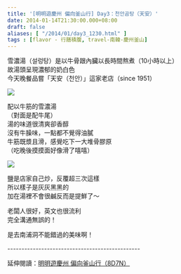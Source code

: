 ```yaml
---
title: '[明明遊慶州 偏向釜山行] Day3：천안곰탕（天安）'
date: 2014-01-14T21:30:00.000+08:00
draft: false
aliases: [ "/2014/01/day3_1230.html" ]
tags : [flavor - 行膳積腹, travel-南韓-慶州釜山]
---
```


雪濃湯（설렁탕）是以牛骨跟內臟以長時間熬煮（10小時以上）  
故湯頭呈現濃郁的奶白色  
今天晚餐品嘗「天安（천안）」這家老店（since 1951）  

![](/images/busanjj3e.jpg)

配以牛筋的雪濃湯  
（對面是配牛尾）  
湯的味道很清爽卻香醇  
沒有牛臊味，一點都不覺得油膩  
牛筋既漿且滑，感覺吃下一大堆骨膠原  
（吃晚後摸摸面好像滑了嘻嘻）  

![](/images/busanjj3e1.jpg)

鹽是店家自己炒，反覆超三次這樣  
所以樣子是灰灰黑黑的  
加在湯裡不會很鹹反而是提鮮了～  
  
老闆人很好，英文也很流利  
完全溝通無誤的！  
  
是去南浦洞不能錯過的美味啊！  
  
\-----------------------------------------------  
  
延伸閱讀：[明明遊慶州 偏向釜山行（8D7N）](https://hidie.net/busanjj8d7n/)
